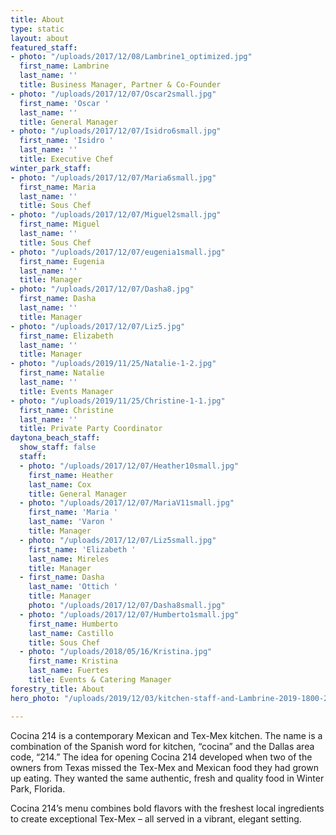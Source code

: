```yaml
---
title: About
type: static
layout: about
featured_staff:
- photo: "/uploads/2017/12/08/Lambrine1_optimized.jpg"
  first_name: Lambrine
  last_name: ''
  title: Business Manager, Partner & Co-Founder
- photo: "/uploads/2017/12/07/Oscar2small.jpg"
  first_name: 'Oscar '
  last_name: ''
  title: General Manager
- photo: "/uploads/2017/12/07/Isidro6small.jpg"
  first_name: 'Isidro '
  last_name: ''
  title: Executive Chef
winter_park_staff:
- photo: "/uploads/2017/12/07/Maria6small.jpg"
  first_name: Maria
  last_name: ''
  title: Sous Chef
- photo: "/uploads/2017/12/07/Miguel2small.jpg"
  first_name: Miguel
  last_name: ''
  title: Sous Chef
- photo: "/uploads/2017/12/07/eugenia1small.jpg"
  first_name: Eugenia
  last_name: ''
  title: Manager
- photo: "/uploads/2017/12/07/Dasha8.jpg"
  first_name: Dasha
  last_name: ''
  title: Manager
- photo: "/uploads/2017/12/07/Liz5.jpg"
  first_name: Elizabeth
  last_name: ''
  title: Manager
- photo: "/uploads/2019/11/25/Natalie-1-2.jpg"
  first_name: Natalie
  last_name: ''
  title: Events Manager
- photo: "/uploads/2019/11/25/Christine-1-1.jpg"
  first_name: Christine
  last_name: ''
  title: Private Party Coordinator
daytona_beach_staff:
  show_staff: false
  staff:
  - photo: "/uploads/2017/12/07/Heather10small.jpg"
    first_name: Heather
    last_name: Cox
    title: General Manager
  - photo: "/uploads/2017/12/07/MariaV11small.jpg"
    first_name: 'Maria '
    last_name: 'Varon '
    title: Manager
  - photo: "/uploads/2017/12/07/Liz5small.jpg"
    first_name: 'Elizabeth '
    last_name: Mireles
    title: Manager
  - first_name: Dasha
    last_name: 'Ottich '
    title: Manager
    photo: "/uploads/2017/12/07/Dasha8small.jpg"
  - photo: "/uploads/2017/12/07/Humberto1small.jpg"
    first_name: Humberto
    last_name: Castillo
    title: Sous Chef
  - photo: "/uploads/2018/05/16/Kristina.jpg"
    first_name: Kristina
    last_name: Fuertes
    title: Events & Catering Manager
forestry_title: About
hero_photo: "/uploads/2019/12/03/kitchen-staff-and-Lambrine-2019-1800-2800.jpg"

---
```

Cocina 214 is a contemporary Mexican and Tex-Mex kitchen. The name is a combination of the Spanish word for kitchen, “cocina” and the Dallas area code, “214.” The idea for opening Cocina 214 developed when two of the owners from Texas missed the Tex-Mex and Mexican food they had grown up eating. They wanted the same authentic, fresh and quality food in Winter Park, Florida.

Cocina 214’s menu combines bold flavors with the freshest local ingredients to create exceptional Tex-Mex – all served in a vibrant, elegant setting.